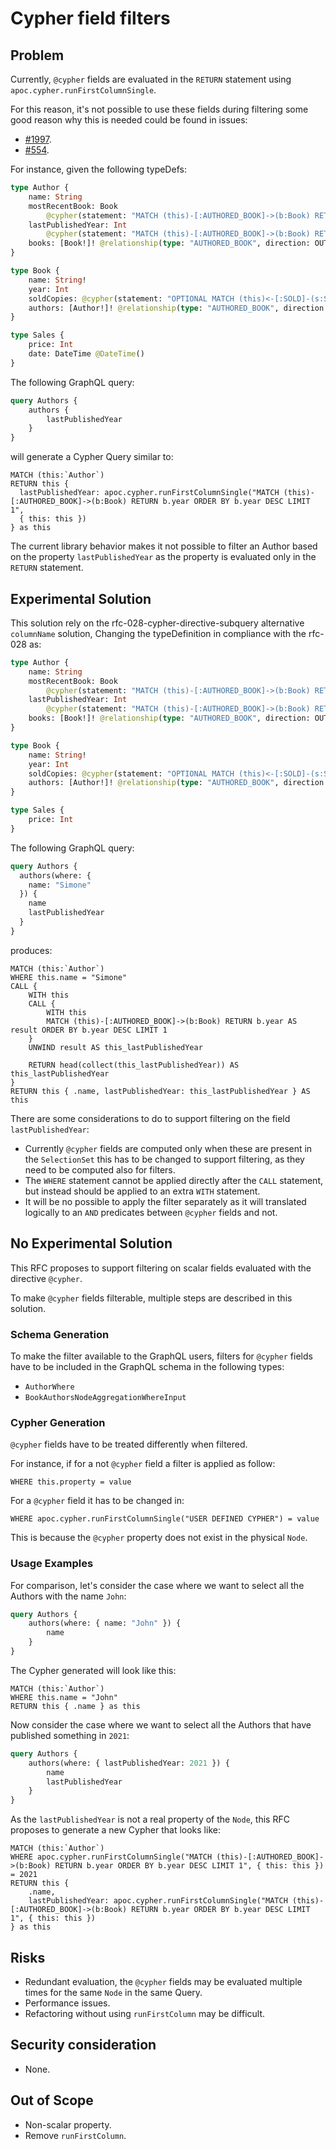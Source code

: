 # Cypher field filters

## Problem

Currently, `@cypher` fields are evaluated in the `RETURN` statement using `apoc.cypher.runFirstColumnSingle`.

For this reason, it's not possible to use these fields during filtering 
some good reason why this is needed could be found in issues:
- [#1997](https://github.com/neo4j/graphql/issues/1997).
- [#554](https://github.com/neo4j/graphql/issues/554).

For instance, given the following typeDefs:

```graphql
type Author {
    name: String
    mostRecentBook: Book
        @cypher(statement: "MATCH (this)-[:AUTHORED_BOOK]->(b:Book) RETURN b ORDER BY b.year DESC LIMIT 1")
    lastPublishedYear: Int
        @cypher(statement: "MATCH (this)-[:AUTHORED_BOOK]->(b:Book) RETURN b.year ORDER BY b.year DESC LIMIT 1")
    books: [Book!]! @relationship(type: "AUTHORED_BOOK", direction: OUT)
}

type Book {
    name: String!
    year: Int
    soldCopies: @cypher(statement: "OPTIONAL MATCH (this)<-[:SOLD]-(s:Sales) RETURN count(this)")
    authors: [Author!]! @relationship(type: "AUTHORED_BOOK", direction: IN)
}

type Sales {
    price: Int
    date: DateTime @DateTime()
}
```

The following GraphQL query:

```graphql
query Authors {
    authors {
        lastPublishedYear
    }
}
```

will generate a Cypher Query similar to:

```cypher
MATCH (this:`Author`)
RETURN this {
  lastPublishedYear: apoc.cypher.runFirstColumnSingle("MATCH (this)-[:AUTHORED_BOOK]->(b:Book) RETURN b.year ORDER BY b.year DESC LIMIT 1",
  { this: this })
} as this
```

The current library behavior makes it not possible to filter an Author based on the property `lastPublishedYear` as the property is evaluated only in the `RETURN` statement.

## Experimental Solution

This solution rely on the rfc-028-cypher-directive-subquery alternative `columnName` solution,
Changing the typeDefinition in compliance with the rfc-028 as:

```graphql
type Author {
    name: String
    mostRecentBook: Book
        @cypher(statement: "MATCH (this)-[:AUTHORED_BOOK]->(b:Book) RETURN b ORDER BY b.year DESC LIMIT 1")
    lastPublishedYear: Int
        @cypher(statement: "MATCH (this)-[:AUTHORED_BOOK]->(b:Book) RETURN b.year ORDER BY b.year DESC LIMIT 1")
    books: [Book!]! @relationship(type: "AUTHORED_BOOK", direction: OUT)
}

type Book {
    name: String!
    year: Int
    soldCopies: @cypher(statement: "OPTIONAL MATCH (this)<-[:SOLD]-(s:Sales) RETURN count(this)")
    authors: [Author!]! @relationship(type: "AUTHORED_BOOK", direction: IN)
}

type Sales {
    price: Int
}
```
The following GraphQL query:

```graphql
query Authors {
  authors(where: {
    name: "Simone"
  }) {
    name
    lastPublishedYear
  }
}
```

produces:

```cypher
MATCH (this:`Author`)
WHERE this.name = "Simone"
CALL {
    WITH this
    CALL {
        WITH this
        MATCH (this)-[:AUTHORED_BOOK]->(b:Book) RETURN b.year AS result ORDER BY b.year DESC LIMIT 1
    }
    UNWIND result AS this_lastPublishedYear
    
    RETURN head(collect(this_lastPublishedYear)) AS this_lastPublishedYear
}
RETURN this { .name, lastPublishedYear: this_lastPublishedYear } AS this
```

There are some considerations to do to support filtering on the field `lastPublishedYear`:

- Currently `@cypher` fields are computed only when these are present in the `SelectionSet` this has to be changed to support filtering,
as they need to be computed also for filters.
- The `WHERE` statement cannot be applied directly after the `CALL` statement, but instead should be applied to an extra `WITH` statement.
- It will be no possible to apply the filter separately as it will translated logically to an `AND` predicates between `@cypher` fields and not.








## No Experimental Solution

This RFC proposes to support filtering on scalar fields evaluated with the directive `@cypher`.

To make `@cypher` fields filterable, multiple steps are described in this solution.

### Schema Generation

To make the filter available to the GraphQL users, filters for `@cypher` fields have to be included in the GraphQL schema in the following types:

-   `AuthorWhere`
-   `BookAuthorsNodeAggregationWhereInput`

### Cypher Generation

`@cypher` fields have to be treated differently when filtered.

For instance, if for a not `@cypher` field a filter is applied as follow:

```cypher
WHERE this.property = value
```

For a `@cypher` field it has to be changed in:

```cypher
WHERE apoc.cypher.runFirstColumnSingle("USER DEFINED CYPHER") = value
```

This is because the `@cypher` property does not exist in the physical `Node`.

### Usage Examples

For comparison, let's consider the case where we want to select all the Authors with the name `John`:

```graphql
query Authors {
    authors(where: { name: "John" }) {
        name
    }
}
```

The Cypher generated will look like this:

```cypher
MATCH (this:`Author`)
WHERE this.name = "John"
RETURN this { .name } as this
```

Now consider the case where we want to select all the Authors that have published something in `2021`:

```graphql
query Authors {
    authors(where: { lastPublishedYear: 2021 }) {
        name
        lastPublishedYear
    }
}
```

As the `lastPublishedYear` is not a real property of the `Node`, this RFC proposes to generate a new Cypher that looks like:

```cypher
MATCH (this:`Author`)
WHERE apoc.cypher.runFirstColumnSingle("MATCH (this)-[:AUTHORED_BOOK]->(b:Book) RETURN b.year ORDER BY b.year DESC LIMIT 1", { this: this }) = 2021
RETURN this {
    .name,
    lastPublishedYear: apoc.cypher.runFirstColumnSingle("MATCH (this)-[:AUTHORED_BOOK]->(b:Book) RETURN b.year ORDER BY b.year DESC LIMIT 1", { this: this })
} as this
```

## Risks

-   Redundant evaluation, the `@cypher` fields may be evaluated multiple times for the same `Node` in the same Query.
-   Performance issues.
-   Refactoring without using `runFirstColumn` may be difficult.

## Security consideration

-   None.

## Out of Scope

-   Non-scalar property.
-   Remove `runFirstColumn`.
